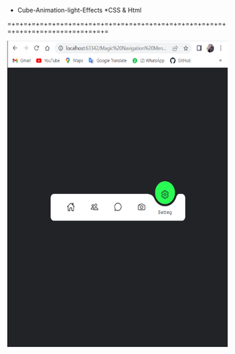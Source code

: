* Cube-Animation-light-Effects
*CSS &amp; Html




=+=+=+=+=+=+=+=+=+=+=+=+=+=+=+=+=+=+=+=+=+=+=+=+=+=+=+=+=+=+=+=+=+=+=+=+=+=+=+=

<img align="center" alt="coding" src="https://github.com/PiyumalNipuna60/Magic-Navigation-Menu/blob/master/Magic%20Navigation%20Menu/Magic%20Navigation%20Menu%20-%20Google%20Chrome%2010_3_2022%2011_37_26%20PM%20(2).png" height="700" width="630">


